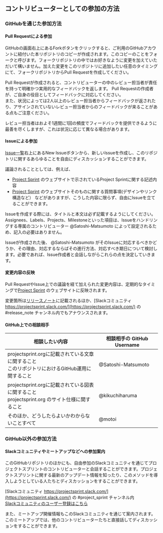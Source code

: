 ## コントリビューターとしての参加の方法

### GitHubを通じた参加方法

#### Pull Requestによる参加
GitHubの画面右上にあるForkボタンをクリックすると、ご利用のGitHubアカウントに紐付いた本リポジトリのコピーが作成されます。このコピーのことをフォークと呼びます。フォークリポジトリの中ではお好きなように変更を加えていただいて構いません。加えた変更をこのリポジトリに追加したい任意のタイミングにて、フォークリポジトリからPull Requestを作成してください。  

Pull Requestが作成されると、コントリビューターの中のレビュー担当者が責任を持って明確かつ実用的なフィードバックを返します。 Pull Requestの作成者が、ご自身の役目としてフィードバックに対応してください。  
また、状況によっては2人以上のレビュー担当者からフィードバックが返されたり、アサインされていないレビュー担当者からのフィードバックが来ることがある点もご注意ください。  

レビュー担当者はおよそ1週間に1回の頻度でフィードバックを提供できるように最善を尽くしますが、これは状況に応じて異なる場合があります。

#### Issueによる参加
[Issue一覧](https://github.com/copilot-jp/project-sprint/issues)右上にあるNew Issueボタンから、新しいIssueを作成し、このリポジトリに関するあらゆることを自由にディスカッションすることができます。

議論されることとしては、例えば、
- [Project Sprint](https://projectsprint.org) のウェブサイトで示されているProject Sprintに関する記述内容
- [Project Sprint](https://projectsprint.org) のウェブサイトそのものに関する質問事項(デザインやリンク構造など）
などがありますが、こうした内容に限らず、自由にIssueを立てることができます。

Issueを作成する際には、タイトルと本文は必ず記載するようにしてください。Assignees、Labels、Projects、Milestoneといった項目は、Issueをハンドリングする専属のコントリビューター @Satoshi-Matsumoto によって設定されるため、記入の必要はありません。

Issueが作成された後、 @Satoshi-Matsumoto がそのIssueに対応するべきかどうか、その理由、対応するならばその進行方法、対応すべき期日について検討します。必要であれば、Issue作成者と会話しながらこれらの点を決定していきます。

#### 変更内容の反映

Pull RequestやIssue上での議論を経て加えられた変更内容は、定期的なタイミングで[Project Sprint](https://projectsprint.org) のウェブサイトに反映されます。

変更箇所は[リリースノート](https://projectsprint.org/releasenotes.html)に記載されるほか、[Slackコミュニティ https://projectsprint.slack.com/](https://projectsprint.slack.com/) の #release_note チャンネル内でもアナウンスされます。

#### GitHub上での相談相手

| 相談したい内容 | 相談相手の GitHub Username |
| --- | --- |
| projectsprint.orgに記載されている文章に関すること<br>このリポジトリにおけるGitHub運用に関すること | @Satoshi-Matsumoto |
| projectsprint.orgに記載されている図表に関すること<br>projectsprint.org のサイト仕様に関すること | @kikuchiharuma |
| そのほか、どうしたらよいかわからないことすべて | @motoi |

### GitHub以外の参加方法
#### Slackコミュニティやミートアップなどへの参加案内
このGitHubリポジトリのほかにも、自由参加のSlackコミュニティを通じてプロジェクトスプリントのコントリビューターと会話することができます。プロジェクトスプリントに関する最新のアップデート情報を知ったり、このメソッドを導入しようとしている人たちとディスカッションをすることができます。

[Slackコミュニティ https://projectsprint.slack.com/](https://projectsprint.slack.com/) の #project_sprint チャンネル内  
[Slackコミュニティのユーザー登録はこちら](https://slack.projectsprint.org/)

また、ミートアップ開催情報もこのSlackコミュニティを通じて案内されます。このミートアップでは、他のコントリビューターたちと直接話してディスカッションをすることができます。
